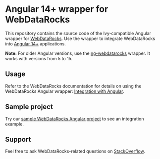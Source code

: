 # Angular 14+ wrapper for WebDataRocks

This repository contains the source code of the Ivy-compatible Angular wrapper for [WebDataRocks](https://www.webdatarocks.com/). Use the wrapper to integrate WebDataRocks into [Angular 14+](https://angular.dev/) applications.

**Note:** For older Angular versions, use the [ng-webdatarocks](https://github.com/WebDataRocks/ng-webdatarocks) wrapper. It works with versions from 5 to 15.

## Usage

Refer to the WebDataRocks documentation for details on using the WebDataRocks Angular wrapper: [Integration with Angular](https://www.webdatarocks.com/doc/integration-with-angular/).

## Sample project

Try our [sample WebDataRocks Angular project](https://github.com/WebDataRocks/pivot-angular) to see an integration example.

## Support

Feel free to ask WebDataRocks-related questions on [StackOverflow](https://stackoverflow.com/questions/tagged/webdatarocks).
